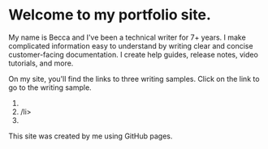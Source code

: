 # Welcome to my portfolio site. 

<p>My name is Becca and I've been a technical writer for 7+ years. I make complicated information easy to understand by writing clear and concise customer-facing documentation. I create help guides, release notes, video tutorials, and more.</p>

<p>On my site, you'll find the links to three writing samples. Click on the link to go to the writing sample. 
<ol>
  <li> </li>
  <li> /li>
  <li> </li>
</ol>
  
</p>

<p>This site was created by me using GitHub pages.</p>
